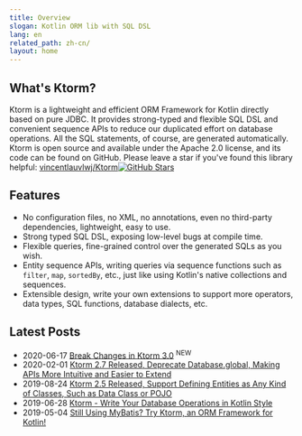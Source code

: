```yaml
---
title: Overview
slogan: Kotlin ORM lib with SQL DSL
lang: en
related_path: zh-cn/
layout: home
---
```


## What's Ktorm?

Ktorm is a lightweight and efficient ORM Framework for Kotlin directly based on pure JDBC. It provides strong-typed and flexible SQL DSL and convenient sequence APIs to reduce our duplicated effort on database operations. All the SQL statements, of course, are generated automatically. Ktorm is open source and available under the Apache 2.0 license, and its code can be found on GitHub. Please leave a star if you've found this library helpful: [vincentlauvlwj/Ktorm](https://github.com/vincentlauvlwj/Ktorm)[![GitHub Stars](https://img.shields.io/github/stars/vincentlauvlwj/Ktorm.svg?style=social)](https://github.com/vincentlauvlwj/Ktorm/stargazers)

## Features

- No configuration files, no XML, no annotations, even no third-party dependencies, lightweight, easy to use.
- Strong typed SQL DSL, exposing low-level bugs at compile time.
- Flexible queries, fine-grained control over the generated SQLs as you wish.
- Entity sequence APIs, writing queries via sequence functions such as `filter`, `map`, `sortedBy`, etc., just like using Kotlin's native collections and sequences. 
- Extensible design, write your own extensions to support more operators, data types, SQL functions, database dialects, etc.

## Latest Posts

- 2020-06-17 [Break Changes in Ktorm 3.0](/en/break-changes-in-ktorm-3.0.html) <sup class="new-icon">NEW</sup>
- 2020-02-01 [Ktorm 2.7 Released, Deprecate Database.global, Making APIs More Intuitive and Easier to Extend](/en/about-deprecating-database-global.html)
- 2019-08-24 [Ktorm 2.5 Released, Support Defining Entities as Any Kind of Classes, Such as Data Class or POJO](/en/define-entities-as-any-kind-of-classes.html)
- 2019-06-28 [Ktorm - Write Your Database Operations in Kotlin Style](https://www.liuwj.me/posts/ktorm-write-database-operations-in-kotlin-style/)
- 2019-05-04 [Still Using MyBatis? Try Ktorm, an ORM Framework for Kotlin!](https://www.liuwj.me/posts/ktorm-introduction/)

